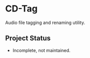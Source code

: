 # CD-Tag

Audio file tagging and renaming utility.

## Project Status

- Incomplete, not maintained.

